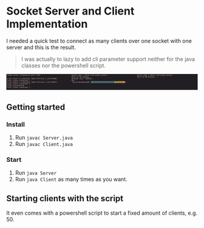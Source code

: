 # Socket Server and Client Implementation

I needed a quick test to connect as many clients over one socket with one server and this is the result.

> I was actually to lazy to add cli parameter support neither for the java classes nor the powershell script.

![screenshot.png](screenshot.png)

## Getting started

### Install

1. Run `javac Server.java`
1. Run `javac Client.java`

### Start

1. Run `java Server`
1. Run `java Client` as many times as you want.

## Starting clients with the script

It even comes with a powershell script to start a fixed amount of clients, e.g. 50.
